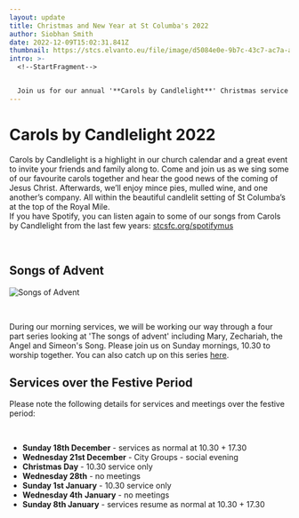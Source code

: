 ```yaml
---
layout: update
title: Christmas and New Year at St Columba's 2022
author: Siobhan Smith
date: 2022-12-09T15:02:31.841Z
thumbnail: https://stcs.elvanto.eu/file/image/d5084e0e-9b7c-43c7-ac7a-a99b50e9791e.png
intro: >-
  <!--StartFragment-->


  Join us for our annual '**Carols by Candlelight**' Christmas service on *Sunday 11th December at 17.30*. Share our community worship and hospitality as we celebrate the beginning of THE life changing story if Jesus!
---
```

# **C﻿arols by Candlelight 2022**

Carols by Candlelight is a highlight in our church calendar and a great event to invite your friends and family along to. Come and join us as we sing some of our favourite carols together and hear the good news of the coming of Jesus Christ. Afterwards, we’ll enjoy mince pies, mulled wine, and one another’s company. All within the beautiful candlelit setting of St Columba’s at the top of the Royal Mile.\
If you have Spotify, you can listen again to some of our songs from Carols by Candlelight from the last few years: [stcsfc.org/spotifymus](http://stcsfc.org/spotifymus)

<br>

## **S﻿ongs of Advent**

![Songs of Advent](https://stcs.elvanto.eu/file/image/ea366e41-6a12-401b-9a84-0a5b804ac93e.undefined)

<br>

During our morning services, we will be working our way through a four part series looking at 'The songs of advent' including Mary, Zechariah, the Angel and Simeon's Song. Please join us on Sunday mornings, 10.30 to worship together. You can also catch up on this series [here](https://sermons.stcolumbas.freechurch.org/series/2000/songs-of-advent/).

## **S﻿ervices over the Festive Period**

Please note the following details for services and meetings over the festive period:

<br>

* **Sunday 18th December** - services as normal at 10.30 + 17.30
* **Wednesday 21st December** - City Groups - social evening
* **Christmas Day** - 10.30 service only
* **Wednesday 28th** - no meetings
* **Sunday 1st January** - 10.30 service only
* **Wednesday 4th** **January** - no meetings
* **Sunday 8th January** - services resume as normal at 10.30 + 17.30